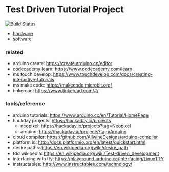 # Test Driven Tutorial Project

[![Build Status](https://travis-ci.com/jeremywrnr/sir-kitz.svg?token=pu8hobLVwvxgVzuUtjz8&branch=dev)](https://travis-ci.com/jeremywrnr/sir-kitz)

- [hardware](/hardware)
- [software](/interface)

### related

- arduino create: https://create.arduino.cc/editor
- codecademy learn: https://www.codecademy.com/learn
- ms touch develop: https://www.touchdevelop.com/docs/creating-interactive-tutorials
- ms make code: https://makecode.microbit.org/
- tinkercad: https://www.tinkercad.com/#/

### tools/reference

- arduino tutorials: https://www.arduino.cc/en/Tutorial/HomePage
- hackday projects: https://hackaday.io/projects
    - neopixel: https://hackaday.io/projects?tag=Neopixel
    - arduino: https://hackaday.io/projects?tag=Arduino
- cloud compiler: https://github.com/AllwineDesigns/arduino-compiler
- platform io: http://docs.platformio.org/en/latest/quickstart.html
- desire paths: https://en.wikipedia.org/wiki/desire_path
- tdd wikipedia: https://en.wikipedia.org/wiki/Test-driven_development
- interfacing with tty: https://playground.arduino.cc/Interfacing/LinuxTTY
- instructables: http://www.instructables.com/technology/


